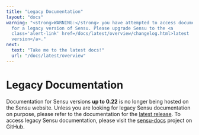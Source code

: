 ```yaml
---
title: "Legacy Documentation"
layout: "docs"
warning: "<strong>WARNING:</strong> you have attempted to access documentation
  for a legacy version of Sensu. Please upgrade Sensu to the <a
  class='alert-link' href=/docs/latest/overview/changelog.html>latest
  version</a>."
next:
  text: "Take me to the latest docs!"
  url: "/docs/latest/overview"
---
```


# Legacy Documentation

Documentation for Sensu versions **up to 0.22** is no longer being hosted on the
Sensu website. Unless you are looking for legacy Sensu documentation on purpose,
please refer to the documentation for the [latest release][1]. To access legacy
Sensu documentation, please visit the [sensu-docs][2] project on GitHub.

[1]:  /docs/latest/overview/what-is-sensu.html
[2]:  http://github.com/sensu/sensu-docs
